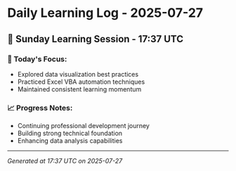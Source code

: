 # Daily Learning Log - 2025-07-27

## 📅 Sunday Learning Session - 17:37 UTC

### 🎯 Today's Focus:
- Explored data visualization best practices
- Practiced Excel VBA automation techniques
- Maintained consistent learning momentum

### 📈 Progress Notes:
- Continuing professional development journey
- Building strong technical foundation
- Enhancing data analysis capabilities

---
*Generated at 17:37 UTC on 2025-07-27*
